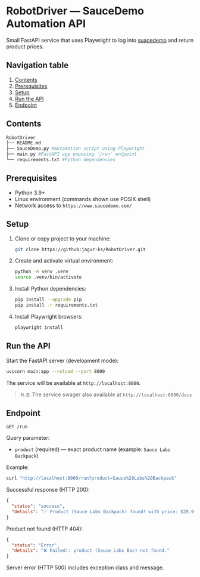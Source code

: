 # RobotDriver — SauceDemo Automation API

Small FastAPI service that uses Playwright to log into [suacedemo](https://www.saucedemo.com/) and return product prices.

## Navigation table

1. [Contents](#contents)
1. [Prerequisites](#prerequisites)
1. [Setup](#setup)
1. [Run the API](#run-the-api)
1. [Endpoint](#endpoint)

## Contents

```bash
RobotDriver
├── README.md
├── SauceDemo.py #Automation script using Playwright
├── main.py #FastAPI app exposing '/run' endpoint
└── requirements.txt #Python dependencies
```

## Prerequisites

- Python 3.9+
- Linux environment (commands shown use POSIX shell)
- Network access to `https://www.saucedemo.com/`

## Setup

1. Clone or copy project to your machine:

    ```bash
    git clone https://github:jagur-ks/RobotDriver.git
    ```

1. Create and activate virtual environment:

    ```bash
    python -m venv .venv
    source .venv/bin/activate
    ```

1. Install Python dependencies:

    ```bash
    pip install --upgrade pip
    pip install -r requirements.txt
    ```

1. Install Playwright browsers:

    ```bash
    playwright install
    ```

## Run the API

Start the FastAPI server (development mode):

```bash
uvicorn main:app --reload --port 8000
```

The service will be available at `http://localhost:8000`.

> `N.B`: The service swager also available at `http://localhost:8000/docs`

## Endpoint

`GET /run`

Query parameter:

- `product` (required) — exact product name (example: `Sauce Labs Backpack`)

Example:

```bash
curl "http://localhost:8000/run?product=Sauce%20Labs%20Backpack"
```

Successful response (HTTP 200):

```json
{
  "status": "success",
  "details": "✅ Product (Sauce Labs Backpack) found! with price: $29.99"
}
```

Product not found (HTTP 404):

```json
{
  "status": "Error",
  "details": "❌ Failed!: product (Sauce Labs Bac) not found."
}
```

Server error (HTTP 500) includes exception class and message.
